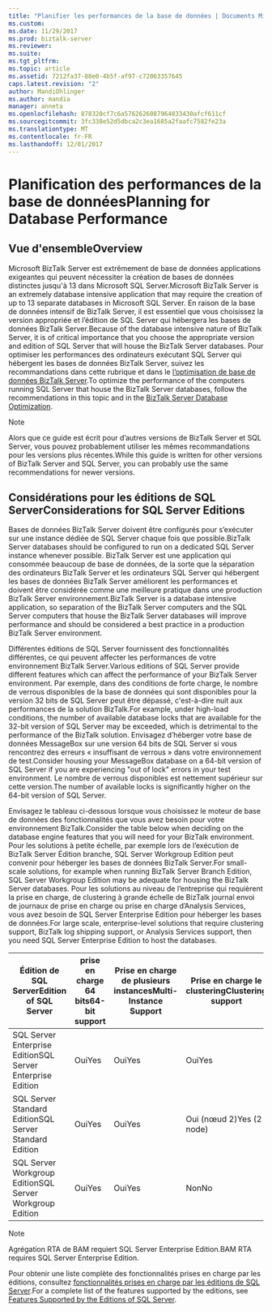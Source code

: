 ```yaml
---
title: "Planifier les performances de la base de données | Documents Microsoft"
ms.custom: 
ms.date: 11/29/2017
ms.prod: biztalk-server
ms.reviewer: 
ms.suite: 
ms.tgt_pltfrm: 
ms.topic: article
ms.assetid: 7212fa37-88e0-4b5f-af97-c72063357645
caps.latest.revision: "2"
author: MandiOhlinger
ms.author: mandia
manager: anneta
ms.openlocfilehash: 878320cf7c6a5762626087964033430afcf611cf
ms.sourcegitcommit: 3fc338e52d5dbca2c3ea1685a2faafc7582fe23a
ms.translationtype: MT
ms.contentlocale: fr-FR
ms.lasthandoff: 12/01/2017
---
```

# <a name="planning-for-database-performance"></a><span data-ttu-id="3e156-102">Planification des performances de la base de données</span><span class="sxs-lookup"><span data-stu-id="3e156-102">Planning for Database Performance</span></span>

## <a name="overview"></a><span data-ttu-id="3e156-103">Vue d'ensemble</span><span class="sxs-lookup"><span data-stu-id="3e156-103">Overview</span></span>
<span data-ttu-id="3e156-104">Microsoft BizTalk Server est extrêmement de base de données applications exigeantes qui peuvent nécessiter la création de bases de données distinctes jusqu'à 13 dans Microsoft SQL Server.</span><span class="sxs-lookup"><span data-stu-id="3e156-104">Microsoft BizTalk Server is an extremely database intensive application that may require the creation of up to 13 separate databases in Microsoft SQL Server.</span></span> <span data-ttu-id="3e156-105">En raison de la base de données intensif de BizTalk Server, il est essentiel que vous choisissez la version appropriée et l’édition de SQL Server qui hébergera les bases de données BizTalk Server.</span><span class="sxs-lookup"><span data-stu-id="3e156-105">Because of the database intensive nature of BizTalk Server, it is of critical importance that you choose the appropriate version and edition of SQL Server that will house the BizTalk Server databases.</span></span> <span data-ttu-id="3e156-106">Pour optimiser les performances des ordinateurs exécutant SQL Server qui hébergent les bases de données BizTalk Server, suivez les recommandations dans cette rubrique et dans le [l’optimisation de base de données BizTalk Server](optimizing-database-performance.md).</span><span class="sxs-lookup"><span data-stu-id="3e156-106">To optimize the performance of the computers running SQL Server that house the BizTalk Server databases, follow the recommendations in this topic and in the [BizTalk Server Database Optimization](optimizing-database-performance.md).</span></span>
  

> [!NOTE]  
>  <span data-ttu-id="3e156-107">Alors que ce guide est écrit pour d’autres versions de BizTalk Server et SQL Server, vous pouvez probablement utiliser les mêmes recommandations pour les versions plus récentes.</span><span class="sxs-lookup"><span data-stu-id="3e156-107">While this guide is written for other versions of BizTalk Server and SQL Server, you can probably use the same recommendations for newer versions.</span></span>
  
## <a name="considerations-for-sql-server-editions"></a><span data-ttu-id="3e156-108">Considérations pour les éditions de SQL Server</span><span class="sxs-lookup"><span data-stu-id="3e156-108">Considerations for SQL Server Editions</span></span>  
 <span data-ttu-id="3e156-109">Bases de données BizTalk Server doivent être configurés pour s’exécuter sur une instance dédiée de SQL Server chaque fois que possible.</span><span class="sxs-lookup"><span data-stu-id="3e156-109">BizTalk Server databases should be configured to run on a dedicated SQL Server instance whenever possible.</span></span> <span data-ttu-id="3e156-110">BizTalk Server est une application qui consommée beaucoup de base de données, de la sorte que la séparation des ordinateurs BizTalk Server et les ordinateurs SQL Server qui hébergent les bases de données BizTalk Server améliorent les performances et doivent être considérée comme une meilleure pratique dans une production BizTalk Server environnement.</span><span class="sxs-lookup"><span data-stu-id="3e156-110">BizTalk Server is a database intensive application, so separation of the BizTalk Server computers and the SQL Server computers that house the BizTalk Server databases will improve performance and should be considered a best practice in a production BizTalk Server environment.</span></span>  
  
 <span data-ttu-id="3e156-111">Différentes éditions de SQL Server fournissent des fonctionnalités différentes, ce qui peuvent affecter les performances de votre environnement BizTalk Server.</span><span class="sxs-lookup"><span data-stu-id="3e156-111">Various editions of SQL Server provide different features which can affect the performance of your BizTalk Server environment.</span></span> <span data-ttu-id="3e156-112">Par exemple, dans des conditions de forte charge, le nombre de verrous disponibles de la base de données qui sont disponibles pour la version 32 bits de SQL Server peut être dépassé, c'est-à-dire nuit aux performances de la solution BizTalk.</span><span class="sxs-lookup"><span data-stu-id="3e156-112">For example, under high-load conditions, the number of available database locks that are available for the 32-bit version of SQL Server may be exceeded, which is detrimental to the performance of the BizTalk solution.</span></span> <span data-ttu-id="3e156-113">Envisagez d’héberger votre base de données MessageBox sur une version 64 bits de SQL Server si vous rencontrez des erreurs « insuffisant de verrous » dans votre environnement de test.</span><span class="sxs-lookup"><span data-stu-id="3e156-113">Consider housing your MessageBox database on a 64-bit version of SQL Server if you are experiencing "out of lock" errors in your test environment.</span></span> <span data-ttu-id="3e156-114">Le nombre de verrous disponibles est nettement supérieur sur cette version.</span><span class="sxs-lookup"><span data-stu-id="3e156-114">The number of available locks is significantly higher on the 64-bit version of SQL Server.</span></span>  
  
 <span data-ttu-id="3e156-115">Envisagez le tableau ci-dessous lorsque vous choisissez le moteur de base de données des fonctionnalités que vous avez besoin pour votre environnement BizTalk.</span><span class="sxs-lookup"><span data-stu-id="3e156-115">Consider the table below when deciding on the database engine features that you will need for your BizTalk environment.</span></span> <span data-ttu-id="3e156-116">Pour les solutions à petite échelle, par exemple lors de l’exécution de BizTalk Server Édition branche, SQL Server Workgroup Edition peut convenir pour héberger les bases de données BizTalk Server.</span><span class="sxs-lookup"><span data-stu-id="3e156-116">For small-scale solutions, for example when running BizTalk Server Branch Edition, SQL Server Workgroup Edition may be adequate for housing the BizTalk Server databases.</span></span> <span data-ttu-id="3e156-117">Pour les solutions au niveau de l’entreprise qui requièrent la prise en charge, de clustering à grande échelle de BizTalk journal envoi de journaux de prise en charge ou prise en charge d’Analysis Services, vous avez besoin de SQL Server Enterprise Edition pour héberger les bases de données.</span><span class="sxs-lookup"><span data-stu-id="3e156-117">For large scale, enterprise-level solutions that require clustering support, BizTalk log shipping support, or Analysis Services support, then you need SQL Server Enterprise Edition to host the databases.</span></span>  
  
|<span data-ttu-id="3e156-118">Édition de SQL Server</span><span class="sxs-lookup"><span data-stu-id="3e156-118">Edition of SQL Server</span></span>|<span data-ttu-id="3e156-119">prise en charge 64 bits</span><span class="sxs-lookup"><span data-stu-id="3e156-119">64-bit support</span></span>|<span data-ttu-id="3e156-120">Prise en charge de plusieurs instances</span><span class="sxs-lookup"><span data-stu-id="3e156-120">Multi-Instance Support</span></span>|<span data-ttu-id="3e156-121">Prise en charge le clustering</span><span class="sxs-lookup"><span data-stu-id="3e156-121">Clustering support</span></span>|<span data-ttu-id="3e156-122">Analysis Services</span><span class="sxs-lookup"><span data-stu-id="3e156-122">Analysis Services</span></span>|  
|---|---|---|---|---|  
|<span data-ttu-id="3e156-123">SQL Server Enterprise Edition</span><span class="sxs-lookup"><span data-stu-id="3e156-123">SQL Server Enterprise Edition</span></span>|<span data-ttu-id="3e156-124">Oui</span><span class="sxs-lookup"><span data-stu-id="3e156-124">Yes</span></span>|<span data-ttu-id="3e156-125">Oui</span><span class="sxs-lookup"><span data-stu-id="3e156-125">Yes</span></span>|<span data-ttu-id="3e156-126">Oui</span><span class="sxs-lookup"><span data-stu-id="3e156-126">Yes</span></span>|<span data-ttu-id="3e156-127">Oui</span><span class="sxs-lookup"><span data-stu-id="3e156-127">Yes</span></span>|  
|<span data-ttu-id="3e156-128">SQL Server Standard Edition</span><span class="sxs-lookup"><span data-stu-id="3e156-128">SQL Server Standard Edition</span></span>|<span data-ttu-id="3e156-129">Oui</span><span class="sxs-lookup"><span data-stu-id="3e156-129">Yes</span></span>|<span data-ttu-id="3e156-130">Oui</span><span class="sxs-lookup"><span data-stu-id="3e156-130">Yes</span></span>|<span data-ttu-id="3e156-131">Oui (nœud 2)</span><span class="sxs-lookup"><span data-stu-id="3e156-131">Yes (2 node)</span></span>|<span data-ttu-id="3e156-132">Oui</span><span class="sxs-lookup"><span data-stu-id="3e156-132">Yes</span></span>|  
|<span data-ttu-id="3e156-133">SQL Server Workgroup Edition</span><span class="sxs-lookup"><span data-stu-id="3e156-133">SQL Server Workgroup Edition</span></span>|<span data-ttu-id="3e156-134">Oui</span><span class="sxs-lookup"><span data-stu-id="3e156-134">Yes</span></span>|<span data-ttu-id="3e156-135">Oui</span><span class="sxs-lookup"><span data-stu-id="3e156-135">Yes</span></span>|<span data-ttu-id="3e156-136">Non</span><span class="sxs-lookup"><span data-stu-id="3e156-136">No</span></span>|<span data-ttu-id="3e156-137">Non</span><span class="sxs-lookup"><span data-stu-id="3e156-137">No</span></span>|  
  
> [!NOTE]  
>  <span data-ttu-id="3e156-138">Agrégation RTA de BAM requiert SQL Server Enterprise Edition.</span><span class="sxs-lookup"><span data-stu-id="3e156-138">BAM RTA requires SQL Server Enterprise Edition.</span></span>  
  
 <span data-ttu-id="3e156-139">Pour obtenir une liste complète des fonctionnalités prises en charge par les éditions, consultez [fonctionnalités prises en charge par les éditions de SQL Server](https://docs.microsoft.com/sql/sql-server/editions-and-components-of-sql-server-2016).</span><span class="sxs-lookup"><span data-stu-id="3e156-139">For a complete list of the features supported by the editions, see [Features Supported by the Editions of SQL Server](https://docs.microsoft.com/sql/sql-server/editions-and-components-of-sql-server-2016).</span></span>